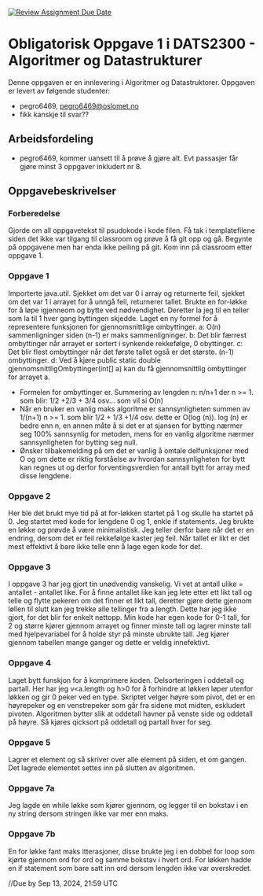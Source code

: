 [![Review Assignment Due Date](https://classroom.github.com/assets/deadline-readme-button-22041afd0340ce965d47ae6ef1cefeee28c7c493a6346c4f15d667ab976d596c.svg)](https://classroom.github.com/a/VjzRkYWj)
# Obligatorisk Oppgave 1 i DATS2300 - Algoritmer og Datastrukturer

Denne oppgaven er en innlevering i Algoritmer og Datastruktorer.
Oppgaven er levert av følgende studenter:
* pegro6469, pegro6469@oslomet.no
* fikk kanskje til svar??

## Arbeidsfordeling
* pegro6469, kommer uansett til å prøve å gjøre alt. Evt passasjer får gjøre minst 3 oppgaver inkludert nr 8.

## Oppgavebeskrivelser

### Forberedelse
Gjorde om all oppgavetekst til psudokode i kode filen. Få tak i templatefilene siden det ikke var tilgang til classroom og prøve å få git opp og gå. Begynte på oppgavene men har enda ikke peiling på git. Kom inn på classroom etter oppgave 1.

### Oppgave 1
Importerte java.util. Sjekket om det var 0 i array og returnerte feil, sjekket om det var 1 i arrayet for å unngå feil, returnerer tallet. Brukte en for-løkke for å løpe igjenneom og bytte ved nødvendighet. Deretter la jeg til en teller som la til 1 hver gang byttingen skjedde. Laget en ny formel for å representere funksjonen for gjennomsnittlige ombyttinger.
a: O(n) sammenligninger siden (n-1) er maks sammenligninger.
b: Det blir færrest ombyttinger når arrayet er sortert i synkende rekkefølge, 0 obyttinger.
c: Det blir flest ombyttinger når det første tallet også er det største. (n-1) ombyttinger.
d: Ved å kjøre public static double gjennomsnittligOmbyttinger(int[] a) kan du få gjennomsnittlig ombyttinger for arrayet a. 
- Formelen for ombyttinger er. Summering av lengden n: n/n+1 der n >= 1. som blir: 1/2 +2/3 + 3/4 osv... som vil si O(n)
- Når en bruker en vanlig maks algoritme er sannsynligheten summen av 1/(n+1) n >= 1. som blir 1/2 + 1/3 +1/4 osv. dette er O(log (n)). log (n) er bedre enn n, en annen måte å si det er at sjansen for bytting nærmer seg 100% sannsynlig for metoden, mens for en vanlig algoritme nærmer sannsynligheten for bytting seg null.
- Ønsker tilbakemelding på om det er vanlig å omtale delfunksjoner med O og om dette er riktig forståelse av hvordan sannsynligheten for bytt kan regnes ut og derfor forventingsverdien for antall bytt for array med disse lengdene.


### Oppgave 2
Her ble det brukt mye tid på at for-løkken startet på 1 og skulle ha startet på 0. Jeg startet med kode for lengdene 0 og 1, enkle if statements. Jeg brukte en løkke og prøvde å være minimalistisk. Jeg teller derfor bare når det er en endring, dersom det er feil rekkefølge kaster jeg feil. Når tallet er likt er det mest effektivt å bare ikke telle enn å lage egen kode for det. 

### Oppgave 3
I oppgave 3 har jeg gjort tin unødvendig vanskelig. Vi vet at antall ulike = antallet - antallet like. For å finne antallet like kan jeg lete etter ett likt tall og telle og flytte pekeren om det finner et likt tall, deretter gjøre dette gjennom løllen til slutt kan jeg trekke alle tellinger fra a.length. Dette har jeg ikke gjort, for det blir for enkelt nettopp. Min kode har egen kode for 0-1 tall, for 2 og større kjører gjennom arrayet og finner minste tall og lagrer minste tall med hjelpevariabel for å holde styr på minste ubrukte tall. Jeg kjører gjennom tabellen mange ganger og dette er veldig innefektivt.

### Oppgave 4
Laget bytt funskjon for å komprimere koden. Delsorteringen i oddetall og partall. Her har jeg v<a.length og h>0 for å forhindre at løkken løper utenfor løkken og gir 0 peker ved en type. Skriptet velger høyre som pivot, det er en høyrepeker og en venstrepeker som går fra sidene mot midten, eskludert pivoten. Algoritmen bytter slik at oddetall havner på venste side og oddetall på høyre. Så kjøres qicksort på oddetall og partall hver for seg. 

### Oppgave 5
Lagrer et element og så skriver over alle element på siden, et om gangen.  Det lagrede elementet settes inn på slutten av algoritmen.

### Oppgave 7a
Jeg lagde en while løkke som kjører gjennom, og legger til en bokstav i en ny string dersom stringen ikke var mer enn maks.  

### Oppgave 7b
En for løkke fant maks itterasjoner, disse brukte jeg i en dobbel for loop som kjørte gjennom ord for ord og samme bokstav i hvert ord. For løkken hadde en if statement som bare satt inn ord dersom lengden ikke var overskredet.


//Due by Sep 13, 2024, 21:59 UTC